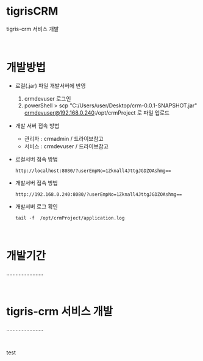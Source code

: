 # tigrisCRM
tigris-crm 서비스 개발

<br />

# 개발방법

  - 로컬(.jar) 파일 개발서버에 반영
     1. crmdevuser 로그인
     2. powerShell > scp "C:/Users/user/Desktop/crm-0.0.1-SNAPSHOT.jar" crmdevuser@192.168.0.240:/opt/crmProject 로 파일 업로드 

  - 개발 서버 접속 방법
      - 관리자 : crmadmin / 드라이브참고
      - 서비스 : crmdevuser / 드라이브참고
    
  - 로컬서버 접속 방법

        http://localhost:8080/?userEmpNo=1Zknall4JttgJGDZOAshmg==

  - 개발서버 접속 방법

        http://192.168.0.240:8080/?userEmpNo=1Zknall4JttgJGDZOAshmg==

  - 개발서버 로그 확인

        tail -f  /opt/crmProject/application.log

<br />

# 개발기간
........................

<br />

# tigris-crm 서비스 개발
........................

<br />

test
